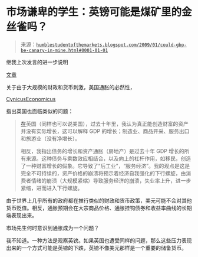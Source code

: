 <!--yml

分类：未分类

日期：2024-05-18 01:00:36

-->

# 市场谦卑的学生：英镑可能是煤矿里的金丝雀吗？

> 来源：[`humblestudentofthemarkets.blogspot.com/2009/01/could-gbp-be-canary-in-mine.html#0001-01-01`](https://humblestudentofthemarkets.blogspot.com/2009/01/could-gbp-be-canary-in-mine.html#0001-01-01)

继我上次发言的进一步说明

[文章](http://humblestudentofthemarkets.blogspot.com/2008/12/why-gold-standard-is-bad-idea.html)

关于由于大规模的财政和货币刺激，美国通胀的必然性，

[CynicusEconomicus](http://cynicuseconomicus.blogspot.com/2008/12/2009-year-of-fall-of-west.html)

指出英国也面临类似的问题：

> [在](http://humblestudentofthemarkets.blogspot.com/2008/12/why-gold-standard-is-bad-idea.html)英国（同样也可以说美国），过去十年里，我认为真正能创造财富的资产并没有实际增长，这可以解释 GDP 的增长；制造业、商品开采、服务出口和旅游业（没有净增长）。
> 
> 相反，我指出债务的增长和资产通胀（房地产）是过去十年 GDP 增长的所有来源。这种债务与乘数效应相结合，以及向上的杠杆作用，如移民，创造了一种财富增长的假象。它导致了“后工业”，“服务经济”。我的观点是这是完全不可持续的，资产价格的崩溃将预示着经济自我强化的下行螺旋，由消费者情绪的崩溃（大规模紧缩）导致服务经济的崩溃，失业率上升，进一步紧缩，进而进入下行螺旋。

由于世界上几乎所有的政府都在推行类似的财政和货币政策，美元可能不会对其他货币贬值。相反，通胀预期会在大宗商品价格、通胀挂钩债券和收益率曲线的长期端表现出来。

市场先生何时意识到通胀成为一个问题？

我不知道。一种方法是观察英镑。如果英国也遭受同样的问题，那么这些压力表现出来的一个方式可能是英镑的下跌，英镑不像美元那样是一个重要的储备货币。
